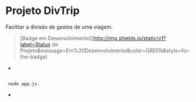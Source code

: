 # Projeto DivTrip

Facilitar a divisão de gastos de uma viagem.

> [Badge em Desenvolvimento](http://img.shields.io/static/v1?label=Status do Projeto&message=Em%20Desenvolvimento&color=GREEN&style=for-the-badge)


*
```

 node app.js.

```
*
